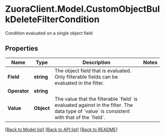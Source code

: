 # ZuoraClient.Model.CustomObjectBulkDeleteFilterCondition
Condition evaluated on a single object field

## Properties

Name | Type | Description | Notes
------------ | ------------- | ------------- | -------------
**Field** | **string** | The object field that is evaluated. Only filterable fields can be evaluated in the filter. | 
**Operator** | **string** |  | 
**Value** | **Object** | The value that the filterable &#x60;field&#x60; is evaluated against in the filter. The data type of &#x60;value&#x60; is consistent with that of the &#x60;field&#x60;. | 

[[Back to Model list]](../README.md#documentation-for-models) [[Back to API list]](../README.md#documentation-for-api-endpoints) [[Back to README]](../README.md)

